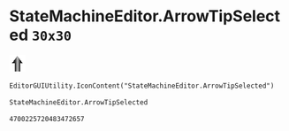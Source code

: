 # StateMachineEditor.ArrowTipSelected `30x30`
<img src="/img/StateMachineEditor.ArrowTipSelected.png" width=30 height=30>

``` CSharp
EditorGUIUtility.IconContent("StateMachineEditor.ArrowTipSelected")
```
```
StateMachineEditor.ArrowTipSelected
```
```
4700225720483472657
```
